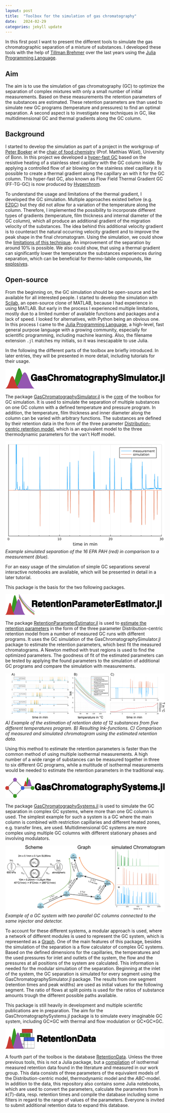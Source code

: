 ```yaml
---
layout: post
title:  "Toolbox for the simulation of gas chromatography"
date:   2024-02-29
categories: jekyll update
---
```

In this first post I want to present the different tools to simulate the gas chromatographic separation of a mixture of substances. I developed these tools with the help of [Tillman Brehmer](https://www.linkedin.com/in/tillman-brehmer-144386264/) over the last years using the [Julia Programming Language](https://julialang.org/).

## Aim

The aim is to use the simulation of gas chromatography (GC) to optimize the separation of complex mixtures with only a small number of initial measurements. Based on these measurements the retention parameters of the substances are estimated. These retention parameters are than used to simulate new GC programs (temperature and pressures) to find an optimal separation. A second aspect is to investigate new techniques in GC, like multidimensional GC and thermal gradients along the GC column. 

## Background 

I started to develop the simulation as part of a project in the workgroup of [Peter Boeker](https://www.linkedin.com/in/peter-boeker-723aba215/) at the [chair of food chemistry](https://www.lebensmittelchemie.uni-bonn.de/) (Prof. Matthias Wüst), University of Bonn. In this project we developed a [hyper-fast GC](https://doi.org/10.1021/acs.analchem.5b02227) based on the resistive heating of a stainless steel capillary with the GC column inside. By applying a controlled flow of air blowing on the stainless steel capillary it is possible to create a thermal gradient along the capillary an with it for the GC column. This hyper-fast GC, also known as Flow Field Thermal Gradient GC (FF-TG-GC) is now produced by [Hyperchrom](https://www.hyperchrom.com/). 

To understand the usage and limitations of the thermal gradient, I developed the GC simulation. Multiple approaches existed before (e.g. [EZGC](https://ez.restek.com/proezgc/en)) but they did not allow for a variation of the temperature along the column. Therefore, I implemented the possibility to incorporate different types of gradients (temperature, film thickness and internal diameter of the GC column), which all produce an additional gradient of the migration velocity of the substances. The idea behind this additional velocity gradient is to counteract the natural occurring velocity gradient and to improve the peak shape in the final chromatogram. Using the simulation, we could show the [limitations of this technique](https://doi.org/10.1016/j.chroma.2021.461943). An improvement of the separation by around 10% is possible. We also could show, that using a thermal gradient can significantly lower the temperature the substances experiences during separation, which can be beneficial for thermo-labile compounds, like [explosives](https://doi.org/10.1021/acs.analchem.8b00900). 

## Open-source

From the beginning on, the GC simulation should be open-source and be available for all interested people. I started to develop the simulation with [Scilab](https://www.scilab.org/), an open-source clone of MATLAB, because I had experience in using MATLAB. But early in the process I experienced multiple limitations, mostly due to a limited number of available functions and packages and a lack of speed. I looked for alternatives, with Python being an obvious one. In this process I came to the [Julia Programming Language](https://julialang.org/), a high-level, fast general purpose language with a growing community, especially for scientific programming, including machine learning. Also, the filename extension `.jl` matches my initials, so it was inescapable to use Julia.

In the following the different parts of the toolbox are briefly introduced. In later entries, they will be presented in more detail, including tutorials for their usage. 

![GasChromatographySimulator_logo](/assets/GasChromatographySimulator_logo.png)

The package [GasChromatographySimulator.jl](https://github.com/JanLeppert/GasChromatographySimulator.jl) is the [core](https://doi.org/10.21105/joss.04565) of the toolbox for GC simulation. It is used to simulate the separation of multiple substances on one GC column with a defined temperature and pressure program. In addition, the temperature, film thickness and inner diameter along the column can be varied with arbitrary functions. The substances are defined by their retention data in the form of the three parameter [Distribution-centric retention model](10.1016/j.chroma.2017.02.047), which is an equivalent model to the three thermodynamic parameters for the van't Hoff model.

![Measured and simulated PAH separation](/assets/MeasSim_PAH.png)
_Example simulated separation of the 16 EPA PAH (red) in comparison to a measurement (blue)._

For an easy usage of the simulation of simple GC separations several interactive notebooks are available, which will be presented in detail in a later tutorial. 

This package is the basis for the two following packages.

![RetentionParameterEstimator_logo](/assets/RetentionParameterEstimator_logo.png)

The package [RetentionParameterEstimator.jl](https://github.com/JanLeppert/RetentionParameterEstimator.jl) is used to [estimate the retention parameters](https://doi.org/10.1016/j.chroma.2023.464008) in the form of the three parameter Distribution-centric retention model from a number of measured GC runs with different programs. It uses the GC simulation of the GasChromatographySimulator.jl package to estimate the retention parameters, which best fit the measured chromatograms. A Newton method with trust regions is used to find the optimized parameters. The goodness of fit of the estimated parameters can be tested by applying the found parameters to the simulation of additional GC programs and compare the simulation with measurements.

![RetentionParameterEstimator_example](/assets/RetentionParameterEstimator_example.png)
_A) Example of the estimation of retention data of 12 substances from five different temperatures program. B) Resulting lnk-functions. C) Comparison of measured and simulated chromatogram using the estimated retention data._

Using this method to estimate the retention parameters is faster than the common method of using multiple isothermal measurements. A high number of a wide range of substances can be measured together in three to six different GC programs, while a multitude of isothermal measurements would be needed to estimate the retention parameters in the traditional way.   

![GasChromatographySystems_logo](/assets/GasChromatographySystems_logo.png)

The package [GasChromatographySystems.jl](https://github.com/JanLeppert/GasChromatographySystems.jl) is used to simulate the GC separation in complex GC systems, where more than one GC column is used. The simplest example for such a system is a GC where the main column is combined with restriction capillaries and different heated zones, e.g. transfer lines, are used. Multidimensional GC systems are more complex using multiple GC columns with different stationary phases and involving modulators.

![GasChromatographySystems_example](/assets/GasChromatographySystems_example.png)
_Example of a GC system with two parallel GC columns connected to the same injector and detector._

To account for these different systems, a modular approach is used, where a network of different modules is used to represent the GC system, which is represented as a [Graph](https://en.wikipedia.org/wiki/Graph_(discrete_mathematics)). One of the main features of this package, besides the simulation of the separation is a flow calculator of complex GC systems. Based on the defined dimensions for the capillaries, the temperatures and the used pressures for inlet and outlets of the system, the flow and the pressures at all positions of the system are calculated. This information is needed for the modular simulation of the separation. Beginning at the inlet of the system, the GC separation is simulated for every segment using the GasChromatographySimulator.jl package. The results from one segment (retention times and peak widths) are used as initial values for the following segment. The ratio of flows at split points is used for the ratios of substance amounts trough the different possible paths available.

This package is still heavily in development and multiple scientific publications are in preparation. The aim for the GasChromatographySystems.jl package is to simulate every imaginable GC system, including GC×GC with thermal and flow modulation or GC×GC×GC.

![RetentionData_logo](/assets/RetentionData_logo.png)

A fourth part of the toolbox is the database [RetentionData](https://github.com/JanLeppert/RetentionData). Unless the three previous tools, this is not a Julia package, but a [compilation](https://doi.org/10.1021/acsomega.3c01348) of isothermal measured retention data found in the literature and measured in our work group. This data consists of three parameters of the equivalent models of the Distribution-centric model, thermodynamic model and the _ABC_-model. In addition to the data, this repository also contains some Julia notebooks, which are used to convert the parameters, calculate the parameters from ln _k_(_T_)-data, resp. retention times and compile the database including some filters in regard to the range of values of the parameters. Everyone is invited to submit additional retention data to expand this database.